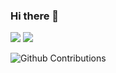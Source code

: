 ### Hi there 👋
<img src="https://github-readme-stats.vercel.app/api?username=larsverp&show_icons=true&include_all_commits=true&count_private=true&theme=dark">
<img src="https://github-readme-stats.vercel.app/api/top-langs/?username=larsverp&count_private=true&layout=compact%22%3E&theme=dark">
  
![Github Contributions](https://github-readme-streak-stats.herokuapp.com/?user=larsverp&hide_border=true&theme=dark)


<!--
**larsverp/larsverp** is a ✨ _special_ ✨ repository because its `README.md` (this file) appears on your GitHub profile.

Here are some ideas to get you started:

- 🔭 I’m currently working on ...
- 🌱 I’m currently learning ...
- 👯 I’m looking to collaborate on ...
- 🤔 I’m looking for help with ...
- 💬 Ask me about ...
- 📫 How to reach me: ...
- 😄 Pronouns: ...
- ⚡ Fun fact: ...
-->
